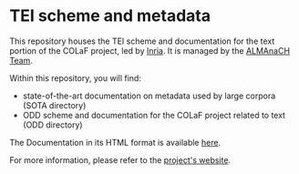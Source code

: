 # TEI scheme and metadata

This repository houses the TEI scheme and documentation for the text portion of the COLaF project, led by [Inria](https://www.inria.fr/fr). It is managed by the [ALMAnaCH Team](https://almanach.inria.fr/index-en.html). 

Within this repository, you will find:

- state-of-the-art documentation on metadata used by large corpora (SOTA directory)
- ODD scheme and documentation for the COLaF project related to text (ODD directory)

The Documentation in its HTML format is available [here](https://defi-colaf.github.io/metadata/TEI/ODD.html).


For more information, please refer to the [project's website](https://colaf.huma-num.fr/).
